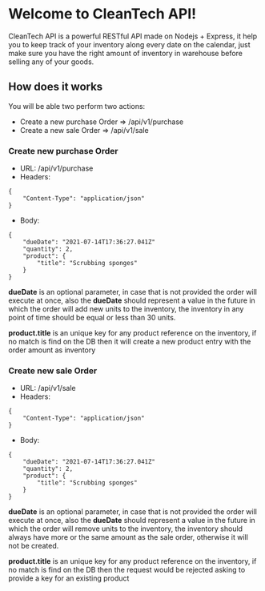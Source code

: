 # Welcome to CleanTech API!

CleanTech API is a powerful RESTful API made on Nodejs + Express, it help you to keep track of your inventory along every date on the calendar, just make sure you have the right amount of inventory in warehouse before selling any of your goods.


## How does it works

You will be able two perform two actions:

- Create a new purchase Order => /api/v1/purchase
- Create a new sale Order => /api/v1/sale

### Create new purchase Order
- URL: /api/v1/purchase
-  Headers:
 ```
{ 
	 "Content-Type": "application/json"
}
 ```
 - Body:
```
{
	"dueDate": "2021-07-14T17:36:27.041Z"
	"quantity": 2,
	"product": {
		"title": "Scrubbing sponges"
	}
}
```

**dueDate** is an optional parameter, in case that is not provided the order will execute at once, also the **dueDate** should represent a value in the future in which the order will add new units to the inventory, the inventory in any point of time should be equal or less than 30 units.

**product.title** is an unique key for any product reference on the inventory, if no match is find on the DB then it will create a new product entry with the order amount as inventory

### Create new sale Order
- URL: /api/v1/sale
-  Headers:
 ```
{ 
	 "Content-Type": "application/json"
}
 ```
 - Body:
```
{
	"dueDate": "2021-07-14T17:36:27.041Z"
	"quantity": 2,
	"product": {
		"title": "Scrubbing sponges"
	}
}
```

**dueDate** is an optional parameter, in case that is not provided the order will execute at once, also the **dueDate** should represent a value in the future in which the order will remove units to the inventory, the inventory should always have more or the same amount as the sale order, otherwise it will not be created.

**product.title** is an unique key for any product reference on the inventory, if no match is find on the DB then the request would be rejected asking to provide a key for an existing product

